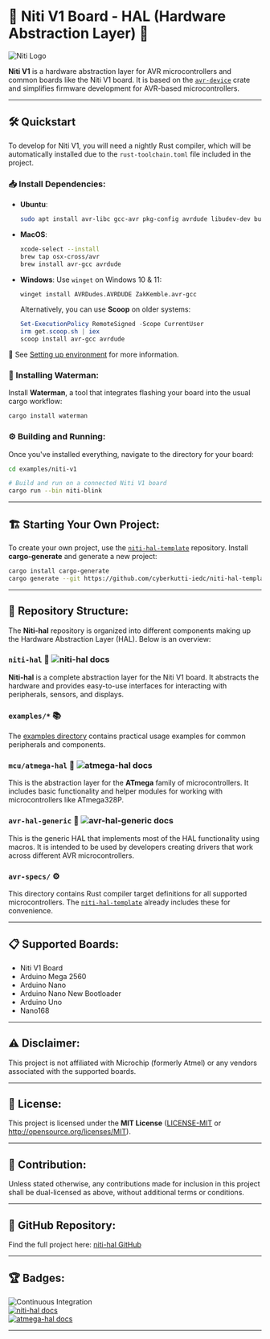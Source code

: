 # 🌟 Niti V1 Board - HAL (Hardware Abstraction Layer) 🚀 

![Niti Logo](https://niti-website-beta.vercel.app/assets/rust-logo-DgTKb-JD.gif)

**Niti V1** is a hardware abstraction layer for AVR microcontrollers and common boards like the Niti V1 board. It is based on the [`avr-device`](https://github.com/cyberkutti-iedc/niti-hal) crate and simplifies firmware development for AVR-based microcontrollers.

---

## 🛠️ Quickstart

To develop for Niti V1, you will need a nightly Rust compiler, which will be automatically installed due to the `rust-toolchain.toml` file included in the project.

### 📥 Install Dependencies:

- **Ubuntu**:
  ```bash
  sudo apt install avr-libc gcc-avr pkg-config avrdude libudev-dev build-essential
  ```

- **MacOS**:
  ```bash
  xcode-select --install
  brew tap osx-cross/avr
  brew install avr-gcc avrdude
  ```

- **Windows**:
  Use `winget` on Windows 10 & 11:
  ```bash
  winget install AVRDudes.AVRDUDE ZakKemble.avr-gcc
  ```

  Alternatively, you can use **Scoop** on older systems:
  ```PowerShell
  Set-ExecutionPolicy RemoteSigned -Scope CurrentUser
  irm get.scoop.sh | iex
  scoop install avr-gcc avrdude
  ```

🔗 See [Setting up environment](https://github.com/cyberkutti-iedc/Niti-core/avr-hal/wiki/Setting-up-environment) for more information.

### 🌊 Installing Waterman:

Install **Waterman**, a tool that integrates flashing your board into the usual cargo workflow:

```bash
cargo install waterman
```

### ⚙️ Building and Running:

Once you've installed everything, navigate to the directory for your board:

```bash
cd examples/niti-v1

# Build and run on a connected Niti V1 board
cargo run --bin niti-blink
```

---

## 🏗️ Starting Your Own Project:

To create your own project, use the [`niti-hal-template`](https://github.com/cyberkutti-iedc/niti-hal-template) repository. Install **cargo-generate** and generate a new project:

```bash
cargo install cargo-generate
cargo generate --git https://github.com/cyberkutti-iedc/niti-hal-template.git
```

---

## 📁 Repository Structure:

The **Niti-hal** repository is organized into different components making up the Hardware Abstraction Layer (HAL). Below is an overview:

### `niti-hal` 🧩 ![niti-hal docs](https://img.shields.io/badge/docs-git-4d76ae)

**Niti-hal** is a complete abstraction layer for the Niti V1 board. It abstracts the hardware and provides easy-to-use interfaces for interacting with peripherals, sensors, and displays.

### `examples/*` 📚

The [examples directory](./examples) contains practical usage examples for common peripherals and components.

### `mcu/atmega-hal` 🔌 ![atmega-hal docs](https://img.shields.io/badge/docs-git-4d76ae)

This is the abstraction layer for the **ATmega** family of microcontrollers. It includes basic functionality and helper modules for working with microcontrollers like ATmega328P.

### `avr-hal-generic` 🔧 ![avr-hal-generic docs](https://img.shields.io/badge/docs-git-4d76ae)

This is the generic HAL that implements most of the HAL functionality using macros. It is intended to be used by developers creating drivers that work across different AVR microcontrollers.

### `avr-specs/` ⚙️

This directory contains Rust compiler target definitions for all supported microcontrollers. The [`niti-hal-template`](https://github.com/cyberkutti-iedc/niti-hal-template) already includes these for convenience.

---

## 📋 Supported Boards:

- Niti V1 Board
- Arduino Mega 2560
- Arduino Nano
- Arduino Nano New Bootloader
- Arduino Uno
- Nano168

---

## ⚠️ Disclaimer:

This project is not affiliated with Microchip (formerly Atmel) or any vendors associated with the supported boards.

---

## 📜 License:

This project is licensed under the **MIT License** ([LICENSE-MIT](LICENSE-MIT) or http://opensource.org/licenses/MIT).

---

## 🤝 Contribution:

Unless stated otherwise, any contributions made for inclusion in this project shall be dual-licensed as above, without additional terms or conditions.

---

## 🔗 GitHub Repository:

Find the full project here: [niti-hal GitHub](https://github.com/cyberkutti-iedc/niti-hal)

---

## 🏆 Badges:

![Continuous Integration](https://github.com/cyberkutti-iedc/Niti-core/avr-hal/workflows/Continuous%20Integration/badge.svg)  
[![niti-hal docs](https://img.shields.io/badge/docs-git-4d76ae)](https://github.com/cyberkutti-iedc/niti-hal)  
[![atmega-hal docs](https://img.shields.io/badge/docs-atmega--hal-4d76ae)](https://github.com/cyberkutti-iedc/niti-hal)

---
